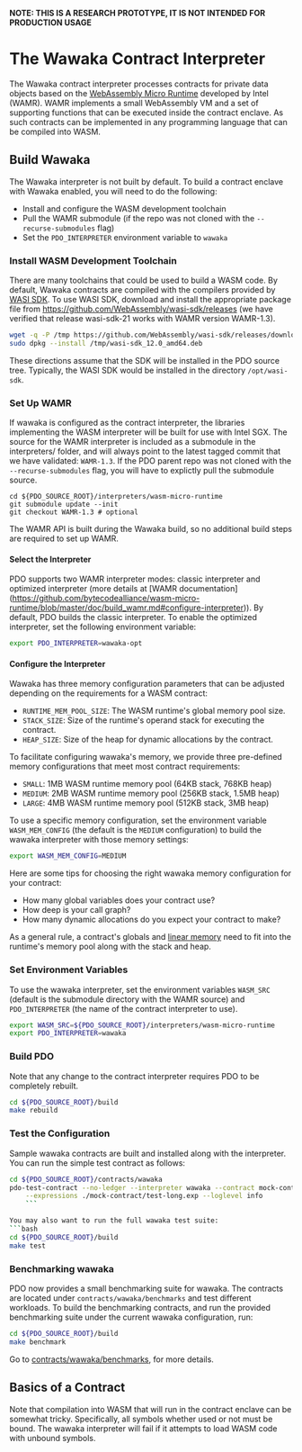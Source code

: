 <!--- -*- mode: markdown; fill-column: 100 -*- --->
<!---
Licensed under Creative Commons Attribution 4.0 International License
https://creativecommons.org/licenses/by/4.0/
--->

**NOTE: THIS IS A RESEARCH PROTOTYPE, IT IS NOT INTENDED FOR PRODUCTION USAGE**

# The Wawaka Contract Interpreter #

The Wawaka contract interpreter processes contracts for private data
objects based on the
[WebAssembly Micro Runtime](https://github.com/intel/wasm-micro-runtime)
developed by Intel (WAMR). WAMR implements a small WebAssembly VM and a
set of supporting functions that can be executed inside the contract
enclave. As such contracts can be implemented in any programming
language that can be compiled into WASM.

## Build Wawaka ##

The Wawaka interpreter is not built by default. To build a contract
enclave with Wawaka enabled, you will need to do the following:

  * Install and configure the WASM development toolchain
  * Pull the WAMR submodule (if the repo was not cloned with the `--recurse-submodules` flag)
  * Set the `PDO_INTERPRETER` environment variable to `wawaka`

### Install WASM Development Toolchain ###

There are many toolchains that could be used to build a WASM code. By default, Wawaka contracts are
compiled with the compilers provided by [WASI SDK](https://github.com/WebAssembly/wasi-sdk). To use
WASI SDK, download and install the appropriate package file from
https://github.com/WebAssembly/wasi-sdk/releases (we have verified that release wasi-sdk-21 works
with WAMR version WAMR-1.3).

```bash
wget -q -P /tmp https://github.com/WebAssembly/wasi-sdk/releases/download/wasi-sdk-12/wasi-sdk_12.0_amd64.deb
sudo dpkg --install /tmp/wasi-sdk_12.0_amd64.deb
```

These directions assume that the SDK will be installed in the PDO source tree. Typically, the WASI
SDK would be installed in the directory `/opt/wasi-sdk`.

### Set Up WAMR ###

If wawaka is configured as the contract interpreter, the libraries implementing the WASM interpreter
will be built for use with Intel SGX. The source for the WAMR interpreter is
included as a submodule in the interpreters/ folder, and will
always point to the latest tagged commit that we have validated: `WAMR-1.3`.
If the PDO parent repo was not cloned with the `--recurse-submodules` flag,
you will have to explictly pull the submodule source.

```
cd ${PDO_SOURCE_ROOT}/interpreters/wasm-micro-runtime
git submodule update --init
git checkout WAMR-1.3 # optional
```

The WAMR API is built during the Wawaka build, so no additional
build steps are required to set up WAMR.

#### Select the Interpreter ####

PDO supports two WAMR interpreter modes: classic interpreter and optimized interpreter
(more details at [WAMR documentation]
(https://github.com/bytecodealliance/wasm-micro-runtime/blob/master/doc/build_wamr.md#configure-interpreter)).
By default, PDO builds the classic interpreter. To enable the optimized interpreter, set the
following environment variable:

```bash
export PDO_INTERPRETER=wawaka-opt
```

#### Configure the Interpreter ####

Wawaka has three memory configuration parameters that can
be adjusted depending on the requirements for a WASM contract:
- `RUNTIME_MEM_POOL_SIZE`: The WASM runtime's global memory pool size.
- `STACK_SIZE`: Size of the runtime's operand stack for executing the contract.
- `HEAP_SIZE`: Size of the heap for dynamic allocations by the contract.

To facilitate configuring wawaka's memory, we provide
three pre-defined memory configurations that meet most
contract requirements:
- `SMALL`: 1MB WASM runtime memory pool (64KB stack, 768KB heap)
- `MEDIUM`: 2MB WASM runtime memory pool (256KB stack, 1.5MB heap)
- `LARGE`: 4MB WASM runtime memory pool (512KB stack, 3MB heap)

To use a specific memory configuration, set
the environment variable `WASM_MEM_CONFIG` (the default is the `MEDIUM`
configuration) to build the wawaka interpreter with those memory
settings:

```bash
export WASM_MEM_CONFIG=MEDIUM
```

Here are some tips for choosing the right wawaka memory configuration
for your contract:
- How many global variables does your contract use?
- How deep is your call graph?
- How many dynamic allocations do you expect your contract to make?

As a general rule, a contract's globals and
[linear memory](https://webassembly.org/docs/semantics/#linear-memory)
need to fit into the runtime's memory pool along with
the stack and heap.

### Set Environment Variables ###

To use the wawaka interpreter, set the environment variables `WASM_SRC` (default is the submodule
directory with the WAMR source) and `PDO_INTERPRETER` (the name of the contract interpreter to use).

```bash
export WASM_SRC=${PDO_SOURCE_ROOT}/interpreters/wasm-micro-runtime
export PDO_INTERPRETER=wawaka
```

### Build PDO ###

Note that any change to the contract interpreter requires PDO to be completely rebuilt.

```bash
cd ${PDO_SOURCE_ROOT}/build
make rebuild
```

### Test the Configuration ###

Sample wawaka contracts are built and installed along with the
interpreter. You can run the simple test contract as follows:

```bash
cd ${PDO_SOURCE_ROOT}/contracts/wawaka
pdo-test-contract --no-ledger --interpreter wawaka --contract mock-contract \
    --expressions ./mock-contract/test-long.exp --loglevel info
    ```

You may also want to run the full wawaka test suite:
```bash
cd ${PDO_SOURCE_ROOT}/build
make test
```

### Benchmarking wawaka

PDO now provides a small benchmarking suite for wawaka. The contracts
are located under `contracts/wawaka/benchmarks` and test different
workloads. To build the benchmarking contracts, and run the provided
benchmarking suite under the current wawaka configuration, run:

```bash
cd ${PDO_SOURCE_ROOT}/build
make benchmark
```

Go to [contracts/wawaka/benchmarks](../../../contracts/wawaka/benchmarks/README.md), for more details.

## Basics of a Contract ##

Note that compilation into WASM that will run in the contract enclave can be somewhat tricky. Specifically, all symbols whether used or not must be bound. The wawaka interpreter will fail if it attempts to load WASM code with unbound symbols.
